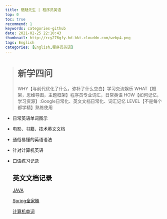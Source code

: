 ```yaml
---
title: 魑魅先生 | 程序员英语
top: 0  
toc: true
recommend: 1 
keywords: categories-github
date: 2021-02-25 22:10:43
thumbnail: http://rcy276gfy.hd-bkt.clouddn.com/webp4.png
tags: English
categories: [English,程序员英语]
---
```


> # 新学四问
>
> WHY【与前代优化了什么，弥补了什么空白】学习交流娱乐
> WHAT【框架，思维导图，主题框架】程序员专业词汇，日常英语
> HOW【如何记忆，学习资源】:Google日常化、英文文档日常化、词汇记忆
> LEVEL【不是每个都学精】熟练使用

<!-- more -->

- 日常英语单词图示

- 电影、书籍、技术英文文档

- 通俗易懂的英语语法

- 针对计算机英语

- 口语练习记录

  ## 英文文档记录

  [JAVA](https://docs.oracle.com/javaselspecs/jvms/se8/html/)
  
  [Spring全家桶](https://spring.io/)
  
  [计算机单词](https://www.runoob.com/w3cnote/programming-en-cn.html)
  
  